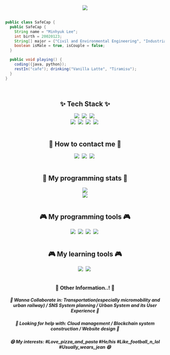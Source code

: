 <div align="center">
  <img src=https://capsule-render.vercel.app/api?type=rounded&color=0:A5BECF,50:668BC4,100:335495&text=🚅%20SafeCap's%20Git%20Laboratory%20🚀&fontSize=40&animation=twinkling&fontAlignY=45&fontAlign=50&height=180&desc=Welcome%20to%20the%20World%20of%20Safetyhat%20Lee&descAlignY=65 />
</div>
<br>

```java
public class SafeCap {
  public SafeCap {
    String name = "Minhyuk Lee";
    int birth = 20020123;
    String[] major = {"Civil and Environmental Engineering", "Industrial Engineering"};
    boolean isMale = true, isCouple = false;
  }

  public void playing() {
    coding({java, python});
    restIn("cafe"); drinking("Vanilla Latte", "Tiramisu");
  }
}
```

<br>
<h2 align="center">✨ Tech Stack ✨</h2>
<div align="center">
  <img src="https://img.shields.io/badge/python-3670A0.svg?style=for-the-badge&logo=python&logoColor=ffdd54" />&nbsp
  <img src="https://img.shields.io/badge/java-D6905A.svg?style=for-the-badge&logo=javascript&logoColor=20232a" />&nbsp
  <img src="https://img.shields.io/badge/R-B0A9A5.svg?style=for-the-badge&logo=R&logoColor=276DC3" />&nbsp
  <br>
  <img src="https://img.shields.io/badge/html5-2F4858.svg?style=for-the-badge&logo=html5&logoColor=E34F26" />&nbsp
  <img src="https://img.shields.io/badge/css3-F9F871.svg?style=for-the-badge&logo=css3&logoColor=1572B6" />&nbsp
  <img src="https://img.shields.io/badge/kotlin-F9EAFF.svg?style=for-the-badge&logo=kotlin&logoColor=7F52FF" />&nbsp
  <img src="https://img.shields.io/badge/matlab-11557c.svg?style=for-the-badge&logo=matlab&logoColor=white" />&nbsp
</div>
<br>
<h2 align="center">💌 How to contact me 💌</h2>
<div align="center">
  <img src="https://img.shields.io/badge/instagram-FFFBA8.svg?style=for-the-badge&logo=instagram&logoColor=E4405F" />&nbsp
  <img src="https://img.shields.io/badge/Email-white.svg?style=for-the-badge&logo=gmail&logoColor=EA4335" />&nbsp
  <img src="https://img.shields.io/badge/tistory-000000.svg?style=for-the-badge&logo=Tistory&logoColor=white" />&nbsp
</div>
<br>
<h2 align="center">🎲 My programming stats 🎲</h2>
<div align="center">
  <img src="https://github-readme-stats.vercel.app/api?username=safetyhatlee&show_icons=true&theme=react&count_private=true" /><br>
  <img src="https://github-readme-stats.vercel.app/api/top-langs/?username=safetyhatlee&layout=compact" />
</div>
<br>
<h2 align="center">🎮 My programming tools 🎮</h2>
<div align="center">
  <img src="https://img.shields.io/badge/Github-A2CFCD.svg?style=for-the-badge&logo=github&logoColor=181717" />&nbsp
  <img src="https://img.shields.io/badge/Gitpod-2F4858.svg?style=for-the-badge&logo=gitpod&logoColor=FFAE33" />&nbsp
  <img src="https://img.shields.io/badge/VSCode-DEF2FF.svg?style=for-the-badge&logo=visualstudiocode&logoColor=007ACC" />&nbsp
  <img src="https://img.shields.io/badge/Eclipse_IDE-EC7B60.svg?style=for-the-badge&logo=eclipseide&logoColor=2C2255" />&nbsp
</div>
<br>
<h2 align="center">🎮 My learning tools 🎮</h2>
<div align="center">
  <img src="https://img.shields.io/badge/Coursera-A2CFCD.svg?style=for-the-badge&logo=github&logoColor=181717" />&nbsp
  <img src="https://img.shields.io/badge/Google_Certificate-E7EFFF.svg?style=for-the-badge&logo=google&logoColor=4285F4" />&nbsp
</div>
<br>
<div align="center">
  <h3>📢 Other Information..! 📢</h3>
  <h5>👯 Wanna Collaborate in: Transportation(especially micromobility and urban railway) / SNS System planning / Urban System and its User Experience 👯</h5>
  <h5>🤔 Looking for help with: Cloud management / Blockchain system construction / Website design 🤔</h5>
  <h5>😄 My interests: #Love_pizza_and_pasta #He/his #Like_football_n_lol #Usually_wears_jean 😄</h5>
</div>
